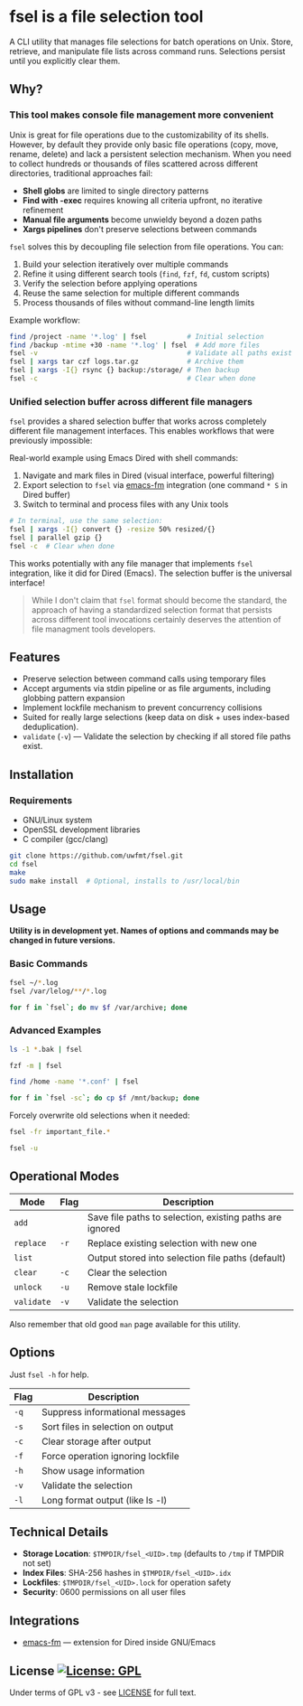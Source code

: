 # fsel is a file selection tool

A CLI utility that manages file selections for batch operations on Unix.
Store, retrieve, and manipulate file lists across command runs.
Selections persist until you explicitly clear them.

## Why?

### This tool makes console file management more convenient

Unix is great for file operations due to the customizability of its shells.
However, by default they provide only basic file operations (copy, move,
rename, delete) and lack a persistent selection mechanism. When you need to
collect hundreds or thousands of files scattered across different directories,
traditional approaches fail:

- **Shell globs** are limited to single directory patterns
- **Find with -exec** requires knowing all criteria upfront, no iterative refinement
- **Manual file arguments** become unwieldy beyond a dozen paths
- **Xargs pipelines** don't preserve selections between commands

`fsel` solves this by decoupling file selection from file operations. You can:

1. Build your selection iteratively over multiple commands
2. Refine it using different search tools (`find`, `fzf`, `fd`, custom scripts)
3. Verify the selection before applying operations
4. Reuse the same selection for multiple different commands
5. Process thousands of files without command-line length limits

Example workflow:
```bash
find /project -name '*.log' | fsel          # Initial selection
find /backup -mtime +30 -name '*.log' | fsel  # Add more files
fsel -v                                     # Validate all paths exist
fsel | xargs tar czf logs.tar.gz            # Archive them
fsel | xargs -I{} rsync {} backup:/storage/ # Then backup
fsel -c                                     # Clear when done
```

### Unified selection buffer across different file managers

`fsel` provides a shared selection buffer that works across completely different
file management interfaces. This enables workflows that were previously impossible:

Real-world example using Emacs Dired with shell commands:

1. Navigate and mark files in Dired (visual interface, powerful filtering)
2. Export selection to `fsel` via [emacs-fm](https://github.com/uwfmt/emacs-fm)
   integration (one command `* S` in Dired buffer)
3. Switch to terminal and process files with any Unix tools

```bash
# In terminal, use the same selection:
fsel | xargs -I{} convert {} -resize 50% resized/{}
fsel | parallel gzip {}
fsel -c  # Clear when done
```

This works potentially with any file manager that implements `fsel` integration,
like it did for Dired (Emacs). The selection buffer is the universal interface!

> While I don't claim that `fsel` format should become the standard, the
> approach of having a standardized selection format that persists across
> different tool invocations certainly deserves the attention of file managment
> tools developers.

## Features

- Preserve selection between command calls using temporary files
- Accept arguments via stdin pipeline or as file arguments, including globbing
  pattern expansion
- Implement lockfile mechanism to prevent concurrency collisions
- Suited for really large selections (keep data on disk + uses index-based
  deduplication).
- `validate` (`-v`) — Validate the selection by checking if all stored file paths exist.

## Installation

### Requirements
- GNU/Linux system
- OpenSSL development libraries
- C compiler (gcc/clang)

```bash
git clone https://github.com/uwfmt/fsel.git
cd fsel
make
sudo make install  # Optional, installs to /usr/local/bin
```

## Usage

**Utility is in development yet. Names of options and commands may be changed in future versions.**

### Basic Commands
```bash
fsel ~/*.log
fsel /var/lelog/**/*.log

for f in `fsel`; do mv $f /var/archive; done
```

### Advanced Examples
```bash
ls -1 *.bak | fsel

fzf -m | fsel

find /home -name '*.conf' | fsel

for f in `fsel -sc`; do cp $f /mnt/backup; done
```

Forcely overwrite old selections when it needed:

``` bash
fsel -fr important_file.*

fsel -u


```

## Operational Modes

| Mode        | Flag | Description                                              |
|-------------|------|----------------------------------------------------------|
| `add`       |      | Save file paths to selection, existing paths are ignored  |
| `replace`   | `-r` | Replace existing selection with new one                  |
| `list`      |      | Output stored into selection file paths (default)        |
| `clear`     | `-c` | Clear the selection                                      |
| `unlock`    | `-u` | Remove stale lockfile                                    |
| `validate`  | `-v` | Validate the selection                                   |

Also remember that old good `man` page available for this utility.

## Options
Just `fsel -h` for help.

| Flag | Description                       |
|------|-----------------------------------|
| `-q` | Suppress informational messages   |
| `-s` | Sort files in selection on output |
| `-c` | Clear storage after output        |
| `-f` | Force operation ignoring lockfile |
| `-h` | Show usage information            |
| `-v` | Validate the selection            |
| `-l` | Long format output (like ls -l)   |

## Technical Details

- **Storage Location**: `$TMPDIR/fsel_<UID>.tmp` (defaults to `/tmp` if TMPDIR not set)
- **Index Files**: SHA-256 hashes in `$TMPDIR/fsel_<UID>.idx`
- **Lockfiles**: `$TMPDIR/fsel_<UID>.lock` for operation safety
- **Security**: 0600 permissions on all user files

## Integrations

* [emacs-fm](https://github.com/uwfmt/emacs-fm) — extension for Dired inside GNU/Emacs

## License [![License: GPL](https://img.shields.io/badge/License-GPLv3-green.svg)](https://opensource.org/licenses/gpl-3-0)

Under terms of GPL v3 - see [LICENSE](LICENSE) for full text.
